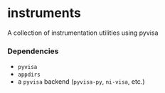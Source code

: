 # instruments

A collection of instrumentation utilities using pyvisa

### Dependencies

* `pyvisa`
* `appdirs`
* a `pyvisa` backend (`pyvisa-py`, `ni-visa`, etc.)
